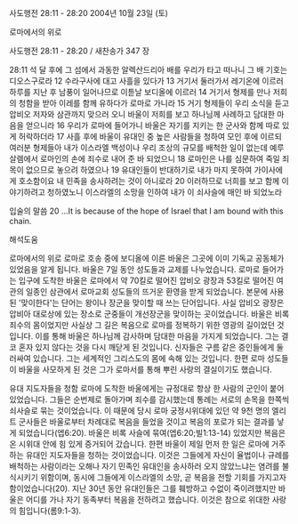 사도행전 28:11 - 28:20 
2004년 10월 23일 (토)

로마에서의 위로



사도행전 28:11 - 28:20 / 새찬송가 347 장


28:11 석 달 후에 그 섬에서 과동한 알렉산드리아 배를 우리가 타고 떠나니 그 배 기호는 디오스구로라 12 수라구사에 대고 사흘을 있다가 13 거기서 둘러가서 레기온에 이르러 하루를 지난 후 남풍이 일어나므로 이튿날 보디올에 이르러 14 거기서 형제를 만나 저희의 청함을 받아 이레를 함께 유하다가 로마로 가니라 15 거기 형제들이 우리 소식을 듣고 압비오 저자와 삼관까지 맞으러 오니 바울이 저희를 보고 하나님께 사례하고 담대한 마음을 얻으니라 16 우리가 로마에 들어가니 바울은 자기를 지키는 한 군사와 함께 따로 있게 허락하더라 17 사흘 후에 바울이 유대인 중 높은 사람들을 청하여 모인 후에 이르되 여러분 형제들아 내가 이스라엘 백성이나 우리 조상의 규모를 배척한 일이 없는데 예루살렘에서 로마인의 손에 죄수로 내어 준 바 되었으니 18 로마인은 나를 심문하여 죽일 죄목이 없으므로 놓으려 하였으나 19 유대인들이 반대하기로 내가 마지 못하여 가이사에게 호소함이요 내 민족을 송사하려는 것이 아니로라 20 이러하므로 너희를 보고 함께 이야기하려고 청하였노니 이스라엘의 소망을 인하여 내가 이 쇠사슬에 매인 바 되었노라

입술의 말씀
20 …It is because of the hope of Israel that I am bound with this chain.

해석도움





로마에서의 위로
로마로 호송 중에 보디올에 이른 바울은 그곳에 이미 기독교 공동체가 있었음을 알게 됩니다. 바울은 7일 동안 성도들과 교제를 나누었습니다. 로마로 들어가는 입구에 도착한 바울은 로마에서 약 70킬로 떨어진 압비오 광장과 53킬로 떨어진 여관의 일종인 삼관에서 로마교회 성도들의 뜨거운 환영을 받게 되었습니다. 본문에 사용된 '맞이한다'는 단어는 왕이나 장군을 맞이할 때 쓰는 단어입니다. 사실 압비오 광장은 압비아 대로상에 있는 장소로 군중들이 개선장군을 맞이하는 곳이었습니다. 바울은 비록 죄수의 몸이었지만 사실상 그 길은 복음으로 로마를 정복하기 위한 영광의 길이었던 것입니다. 이를 통해 바울은 하나님께 감사하며 담대한 마음을 가지게 되었습니다. 그는 결코 혼자 있지 않다는 것을 다시 깨닫게 된 것입니다. 신자들은 구름 같은 증인들에게 둘러싸여 있습니다. 그는 세계적인 그리스도의 몸에 속해 있는 것입니다. 한편 로마 성도들이 바울을 사모하게 된 것은 그가 로마서를 통해 뿌린 사랑의 결실이기도 했습니다.   

유대 지도자들을 청함
로마에 도착한 바울에게는 규정대로 항상 한 사람의 군인이 붙어 있었습니다. 그들은 순번제로 돌아가며 죄수를 감시했는데 통례는 서로의 손목을 한쪽씩 쇠사슬로 묶는 것이었습니다. 이 때문에 당시 로마 궁정시위대에 있던 약 9천 명의 엘리트 군사들은 바울로부터 차례대로 복음을 들었을 것이고 복음의 포로가 되는 결과를 낳게 되었습니다(엡6:20). 바울은 비록 사슬에 묶여(엡6:20;빌1:13-14) 있었지만 복음은 온 시위대 안에 힘 있게 증거되어 갔습니다. 한편 바울이 제일 먼저 한 일은 로마에 거주하는 유대인 지도자들을 청하는 것이었습니다. 이것은 그들에게 자신이 율법이나 규례를 배척하는 사람이라는 오해나 자기 민족인 유대인을 송사하러 오지 않았느냐는 염려를 불식시키기 위함이며, 동시에 그들에게 이스라엘의 소망, 곧 복음을 전할 기회를 가지고자 함이었습니다(20). 지난 30년 동안 유대인들은 그를 훼방하고 수없이 죽이려했지만 바울은 어디를 가나 자기 동족부터 복음을 전하려고 했습니다. 이것은 참으로 위대한 사랑의 힘입니다(롬9:1-3).